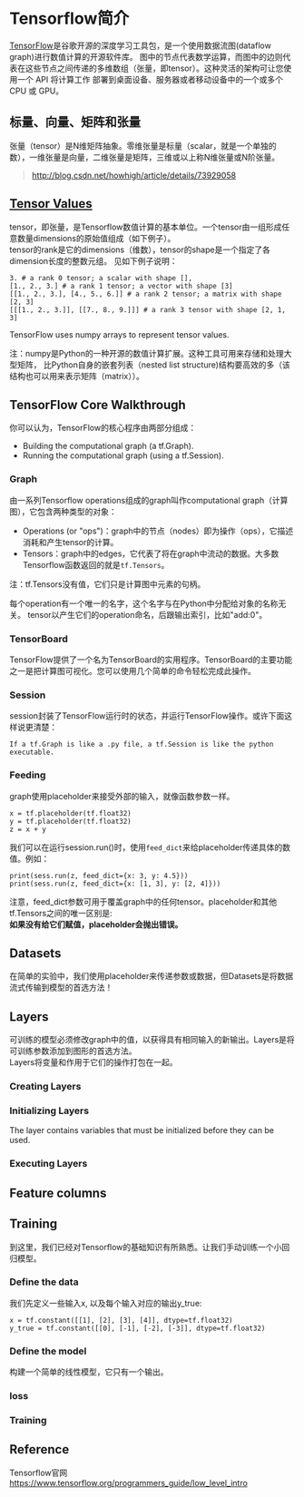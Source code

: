 # Tensorflow简介

[TensorFlow](https://www.tensorflow.org/)是谷歌开源的深度学习工具包，是一个使用数据流图(dataflow graph)进行数值计算的开源软件库。
图中的节点代表数学运算，而图中的边则代表在这些节点之间传递的多维数组（张量，即tensor）。这种灵活的架构可让您使用一个 API 将计算工作
部署到桌面设备、服务器或者移动设备中的一个或多个 CPU 或 GPU。  

## 标量、向量、矩阵和张量

张量（tensor）是N维矩阵抽象。零维张量是标量（scalar，就是一个单独的数），一维张量是向量，二维张量是矩阵，三维或以上称N维张量或N阶张量。  

> http://blog.csdn.net/howhigh/article/details/73929058

## [Tensor Values](https://www.tensorflow.org/programmers_guide/low_level_intro)

tensor，即张量，是Tensorflow数值计算的基本单位。一个tensor由一组形成任意数量dimensions的原始值组成（如下例子）。  
tensor的rank是它的dimensions（维数），tensor的shape是一个指定了各dimension长度的整数元组。
见如下例子说明：  
```
3. # a rank 0 tensor; a scalar with shape [],
[1., 2., 3.] # a rank 1 tensor; a vector with shape [3]
[[1., 2., 3.], [4., 5., 6.]] # a rank 2 tensor; a matrix with shape [2, 3]
[[[1., 2., 3.]], [[7., 8., 9.]]] # a rank 3 tensor with shape [2, 1, 3]
```
TensorFlow uses numpy arrays to represent tensor values.  

注：numpy是Python的一种开源的数值计算扩展。这种工具可用来存储和处理大型矩阵，
比Python自身的嵌套列表（nested list structure)结构要高效的多（该结构也可以用来表示矩阵（matrix））。  

## TensorFlow Core Walkthrough

你可以认为，TensorFlow的核心程序由两部分组成：  
- Building the computational graph (a tf.Graph).
- Running the computational graph (using a tf.Session).

### Graph

由一系列Tensorflow operations组成的graph叫作computational graph（计算图），它包含两种类型的对象：  
- Operations (or "ops")：graph中的节点（nodes）即为操作（ops），它描述消耗和产生tensor的计算。  
- Tensors：graph中的edges，它代表了将在graph中流动的数据。大多数Tensorflow函数返回的就是`tf.Tensors`。  

注：tf.Tensors没有值，它们只是计算图中元素的句柄。  

每个operation有一个唯一的名字，这个名字与在Python中分配给对象的名称无关。
tensor以产生它们的operation命名，后跟输出索引，比如"add:0"。  

### TensorBoard

TensorFlow提供了一个名为TensorBoard的实用程序。TensorBoard的主要功能之一是把计算图可视化。您可以使用几个简单的命令轻松完成此操作。

### Session

session封装了TensorFlow运行时的状态，并运行TensorFlow操作。或许下面这样说更清楚：  
```
If a tf.Graph is like a .py file, a tf.Session is like the python executable.
```

### Feeding

graph使用placeholder来接受外部的输入，就像函数参数一样。  
```
x = tf.placeholder(tf.float32)
y = tf.placeholder(tf.float32)
z = x + y
```

我们可以在运行session.run()时，使用`feed_dict`来给placeholder传递具体的数值。例如：  
```
print(sess.run(z, feed_dict={x: 3, y: 4.5}))
print(sess.run(z, feed_dict={x: [1, 3], y: [2, 4]}))
```
注意，feed_dict参数可用于覆盖graph中的任何tensor。placeholder和其他tf.Tensors之间的唯一区别是:  
**如果没有给它们赋值，placeholder会抛出错误。**  

## Datasets

在简单的实验中，我们使用placeholder来传递参数或数据，但Datasets是将数据流式传输到模型的首选方法！  

## Layers

可训练的模型必须修改graph中的值，以获得具有相同输入的新输出。Layers是将可训练参数添加到图形的首选方法。  
Layers将变量和作用于它们的操作打包在一起。

### Creating Layers

### Initializing Layers

The layer contains variables that must be initialized before they can be used.  

### Executing Layers

## Feature columns

## Training

到这里，我们已经对Tensorflow的基础知识有所熟悉。让我们手动训练一个小回归模型。  

### Define the data

我们先定义一些输入x, 以及每个输入对应的输出y_true:  
```
x = tf.constant([[1], [2], [3], [4]], dtype=tf.float32)
y_true = tf.constant([[0], [-1], [-2], [-3]], dtype=tf.float32)
```

### Define the model

构建一个简单的线性模型，它只有一个输出。
### loss
### Training

## Reference

Tensorflow官网  
https://www.tensorflow.org/programmers_guide/low_level_intro  
